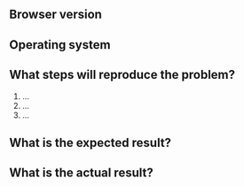<!---
PLEASE NOTE:
Please remember that this is a bug tracker in a source code repository and not a discussion board. All developers get notified of each comment and will take the time for reading and commenting isses. We want to keep this as a place to easily track bugs in our code.
--->

## Browser version

<!--- Can be checked at http://whatsmyuseragent.org.-->

## Operating system

## What steps will reproduce the problem?

1.  ...
2.  ...
3.  ...

## What is the expected result?

## What is the actual result?

<!--- Please provide any additional information below. Attach a screenshot if
possible. -->
